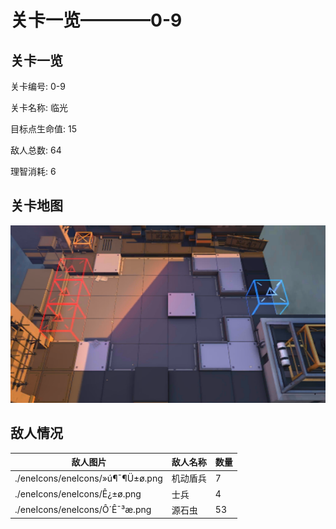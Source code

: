 # 关卡一览————0-9


## 关卡一览

关卡编号: 0-9

关卡名称: 临光

目标点生命值: 15

敌人总数: 64

理智消耗: 6


## 关卡地图
![0-9](./oprMap/0-9.png)

## 敌人情况

| 敌人图片 | 敌人名称 | 数量  |
|---------|-----|-----|
| ./eneIcons/eneIcons/»ú¶¯¶Ü±ø.png| 机动盾兵  |   7  |
| ./eneIcons/eneIcons/Ê¿±ø.png| 士兵  |   4  |
| ./eneIcons/eneIcons/Ô´Ê¯³æ.png| 源石虫  |   53  |
